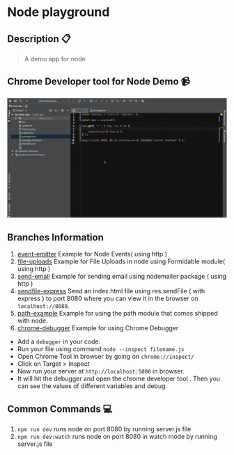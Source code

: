 # Node playground

## Description :clipboard:
> A demo app for node

## Chrome Developer tool for Node Demo :video_camera:
![](debugger.gif)

## Branches Information

1. [event-emitter](https://github.com/imranhsayed/node-playground/tree/event-emitter) Example for Node Events( using http ) 
2. [file-uploads](https://github.com/imranhsayed/node-playground/tree/file-uploads) Example for File Uploads in node using Formidable module( using http )
3. [send-email](https://github.com/imranhsayed/node-playground/tree/send-email) Example for sending email using nodemailer package ( using http )
4. [sendfile-express](https://github.com/imranhsayed/node-playground/tree/sendfile-express) Send an index.html file using res.sendFile ( with express ) to port 8080 where you can view it in the browser on `localhost://8080`. 
5. [path-example](https://github.com/imranhsayed/node-playground/tree/path-example) Example for using the path module that comes shipped with node.
6. [chrome-debugger](https://github.com/imranhsayed/node-playground/tree/chrome-debugger) Example for using Chrome Debugger

* Add a `debugger` in your code.
* Run your file using command `node --inspect filename.js`
* Open Chrome Tool in browser by going on `chrome://inspect/`
* Click on Target > Inspect
* Now run your server at `http://localhost:5000` in browser.
* It will hit the debugger and open the chrome developer tool . Then you can see the values of different variables and debug.  

## Common Commands :computer:

1. `npm run dev` runs node on port 8080 by running server.js file 
2. `npm run dev:watch` runs node on port 8080 in watch mode by running server.js file 
